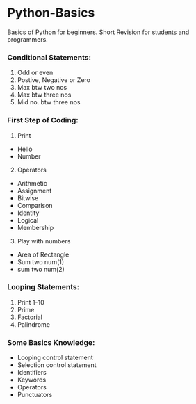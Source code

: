 # Python-Basics
Basics of Python for beginners.
Short Revision for students and programmers.

### Conditional Statements:
01. Odd or even
02. Postive, Negative or Zero
03. Max btw two nos
04. Max btw three nos
05. Mid no. btw three nos

### First Step of Coding:
01. Print
   - Hello
   - Number
    
02. Operators
   - Arithmetic
   - Assignment
   - Bitwise
   - Comparison
   - Identity
   - Logical
   - Membership
    
03. Play with numbers
   - Area of Rectangle
   - Sum two num(1)
   - sum two num(2)

### Looping Statements:
01. Print 1-10
02. Prime
03. Factorial
04. Palindrome

### Some Basics Knowledge:
- Looping control statement
- Selection control statement
- Identifiers
- Keywords
- Operators
- Punctuators
